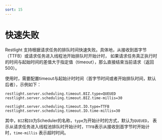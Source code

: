 ```yaml
---
sort: 15
---
```


# 快速失败

Restlight 支持根据请求任务的排队时间快速失败。具体地，从接收到首字节（TTFB）或请求任务进入线程池开始排队时开始计时，
如果请求任务真正执行时的时间与起始时间的差值大于指定值（timeout），那么直接结束当前请求（返回500）。

使用时，需要配置timeout与起始计时时间（首字节时间或者开始排队时间，默认后者），示例如下：
```properties
restlight.server.scheduling.timeout.BIZ.type=QUEUED
restlight.server.scheduling.timeout.BIZ.time-millis=30

restlight.server.scheduling.timeout.IO.type=TTFB
restlight.server.scheduling.timeout.IO.time-millis=30
```
其中，`BIZ`和`IO`为Scheduler的名称，`type`为开始计时的方式，默认为`QUEUED`，
表示从请求任务进入线程池排队时开始计时，`TTFB`表示从接收到首字节时开始计时，`time-millis`
表示超时时间。
